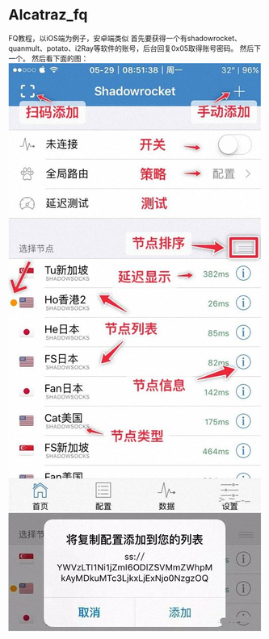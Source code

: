 # Alcatraz_fq
  FQ教程，以iOS端为例子，安卓端类似
  首先要获得一个有shadowrocket、quanmult、potato、i2Ray等软件的账号，后台回复0x05取得账号密码。
  然后下一个。
  然后看下面的图：
  ![图没了](https://github.com/MrxWilliam/Z_cangku/blob/master/4.jpg)
  ![图没了](https://github.com/MrxWilliam/Z_cangku/blob/master/5.jpg)
